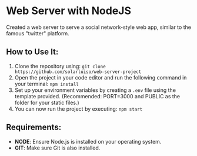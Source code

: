 # Web Server with NodeJS

Created a web server to serve a social network-style web app, similar to the famous "twitter" platform.

## How to Use It:

1. Clone the repository using: `git clone https://github.com/solarluiso/web-server-project`
2. Open the project in your code editor and run the following command in your terminal: `npm install`
3. Set up your environment variables by creating a `.env` file using the template provided.
   (Recommended: PORT=3000 and PUBLIC as the folder for your static files.)
4. You can now run the project by executing: `npm start`

## Requirements:

- **NODE**: Ensure Node.js is installed on your operating system.
- **GIT**: Make sure Git is also installed.
